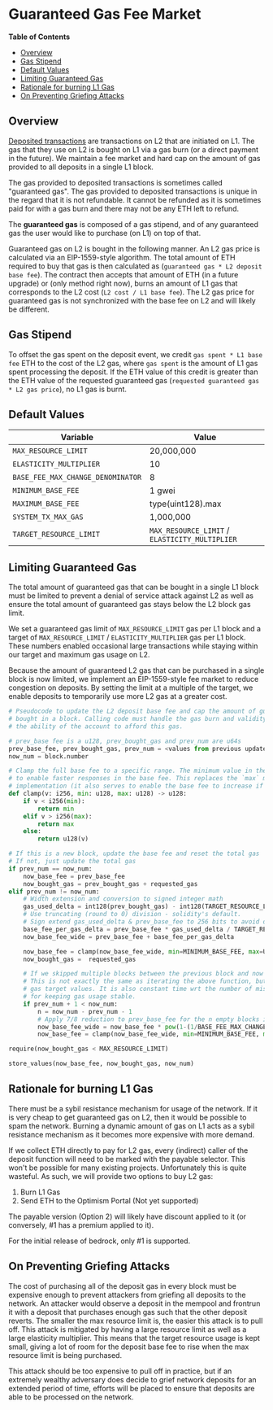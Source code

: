 # Guaranteed Gas Fee Market

<!-- START doctoc generated TOC please keep comment here to allow auto update -->
<!-- DON'T EDIT THIS SECTION, INSTEAD RE-RUN doctoc TO UPDATE -->
**Table of Contents**

- [Overview](#overview)
- [Gas Stipend](#gas-stipend)
- [Default Values](#default-values)
- [Limiting Guaranteed Gas](#limiting-guaranteed-gas)
- [Rationale for burning L1 Gas](#rationale-for-burning-l1-gas)
- [On Preventing Griefing Attacks](#on-preventing-griefing-attacks)

<!-- END doctoc generated TOC please keep comment here to allow auto update -->

## Overview

[Deposited transactions](../glossary.md#deposited-transaction) are transactions on L2 that are
initiated on L1. The gas that they use on L2 is bought on L1 via a gas burn (or a direct payment
in the future). We maintain a fee market and hard cap on the amount of gas provided to all deposits
in a single L1 block.

The gas provided to deposited transactions is sometimes called "guaranteed gas". The gas provided to
deposited transactions is unique in the regard that it is not refundable. It cannot be refunded as
it is sometimes paid for with a gas burn and there may not be any ETH left to refund.

The **guaranteed gas** is composed of a gas stipend, and of any guaranteed gas the user would like
to purchase (on L1) on top of that.

Guaranteed gas on L2 is bought in the following manner. An L2 gas price is calculated via an
EIP-1559-style algorithm. The total amount of ETH required to buy that gas is then calculated as
(`guaranteed gas * L2 deposit base fee`). The contract then accepts that amount of ETH (in a future
upgrade) or (only method right now), burns an amount of L1 gas that corresponds to the L2 cost (`L2
cost / L1 base fee`). The L2 gas price for guaranteed gas is not synchronized with the base fee on
L2 and will likely be different.

## Gas Stipend

To offset the gas spent on the deposit event, we credit `gas spent * L1 base fee` ETH to the cost
of the L2 gas, where `gas spent` is the amount of L1 gas spent processing the deposit. If the ETH
value of this credit is greater than the ETH value of the requested guaranteed gas (`requested
guaranteed gas * L2 gas price`), no L1 gas is burnt.

## Default Values

| Variable                          | Value                                          |
| --------------------------------- | ---------------------------------------------- |
| `MAX_RESOURCE_LIMIT`              | 20,000,000                                     |
| `ELASTICITY_MULTIPLIER`           | 10                                             |
| `BASE_FEE_MAX_CHANGE_DENOMINATOR` | 8                                              |
| `MINIMUM_BASE_FEE`                | 1 gwei                                         |
| `MAXIMUM_BASE_FEE`                | type(uint128).max                              |
| `SYSTEM_TX_MAX_GAS`               | 1,000,000                                      |
| `TARGET_RESOURCE_LIMIT`           | `MAX_RESOURCE_LIMIT` / `ELASTICITY_MULTIPLIER` |

## Limiting Guaranteed Gas

The total amount of guaranteed gas that can be bought in a single L1 block must be limited to
prevent a denial of service attack against L2 as well as ensure the total amount of guaranteed gas
stays below the L2 block gas limit.

We set a guaranteed gas limit of `MAX_RESOURCE_LIMIT` gas per L1 block and a target of
`MAX_RESOURCE_LIMIT` / `ELASTICITY_MULTIPLIER` gas per L1 block. These numbers enabled
occasional large transactions while staying within our target and maximum gas usage on L2.

Because the amount of guaranteed L2 gas that can be purchased in a single block is now limited,
we implement an EIP-1559-style fee market to reduce congestion on deposits. By setting the limit
at a multiple of the target, we enable deposits to temporarily use more L2 gas at a greater cost.

```python
# Pseudocode to update the L2 deposit base fee and cap the amount of guaranteed gas
# bought in a block. Calling code must handle the gas burn and validity checks on
# the ability of the account to afford this gas.

# prev_base fee is a u128, prev_bought_gas and prev_num are u64s
prev_base_fee, prev_bought_gas, prev_num = <values from previous update>
now_num = block.number

# Clamp the full base fee to a specific range. The minimum value in the range should be around 100-1000
# to enable faster responses in the base fee. This replaces the `max` mechanism in the ethereum 1559
# implementation (it also serves to enable the base fee to increase if it is very small).
def clamp(v: i256, min: u128, max: u128) -> u128:
    if v < i256(min):
        return min
    elif v > i256(max):
        return max
    else:
        return u128(v)

# If this is a new block, update the base fee and reset the total gas
# If not, just update the total gas
if prev_num == now_num:
    now_base_fee = prev_base_fee
    now_bought_gas = prev_bought_gas + requested_gas
elif prev_num != now_num:
    # Width extension and conversion to signed integer math
    gas_used_delta = int128(prev_bought_gas) - int128(TARGET_RESOURCE_LIMIT)
    # Use truncating (round to 0) division - solidity's default.
    # Sign extend gas_used_delta & prev_base_fee to 256 bits to avoid overflows here.
    base_fee_per_gas_delta = prev_base_fee * gas_used_delta / TARGET_RESOURCE_LIMIT / BASE_FEE_MAX_CHANGE_DENOMINATOR
    now_base_fee_wide = prev_base_fee + base_fee_per_gas_delta

    now_base_fee = clamp(now_base_fee_wide, min=MINIMUM_BASE_FEE, max=UINT_128_MAX_VALUE)
    now_bought_gas =  requested_gas

    # If we skipped multiple blocks between the previous block and now update the base fee again.
    # This is not exactly the same as iterating the above function, but quite close for reasonable
    # gas target values. It is also constant time wrt the number of missed blocks which is important
    # for keeping gas usage stable.
    if prev_num + 1 < now_num:
        n = now_num - prev_num - 1
        # Apply 7/8 reduction to prev_base_fee for the n empty blocks in a row.
        now_base_fee_wide = now_base_fee * pow(1-(1/BASE_FEE_MAX_CHANGE_DENOMINATOR), n)
        now_base_fee = clamp(now_base_fee_wide, min=MINIMUM_BASE_FEE, max=type(uint128).max)

require(now_bought_gas < MAX_RESOURCE_LIMIT)

store_values(now_base_fee, now_bought_gas, now_num)
```

## Rationale for burning L1 Gas

There must be a sybil resistance mechanism for usage of the network. If it is very cheap to get
guaranteed gas on L2, then it would be possible to spam the network. Burning a dynamic amount
of gas on L1 acts as a sybil resistance mechanism as it becomes more expensive with more demand.

If we collect ETH directly to pay for L2 gas, every (indirect) caller of the deposit function will need
to be marked with the payable selector. This won't be possible for many existing projects. Unfortunately
this is quite wasteful. As such, we will provide two options to buy L2 gas:

1. Burn L1 Gas
2. Send ETH to the Optimism Portal (Not yet supported)

The payable version (Option 2) will likely have discount applied to it (or conversely, #1 has a
premium applied to it).

For the initial release of bedrock, only #1 is supported.

## On Preventing Griefing Attacks

The cost of purchasing all of the deposit gas in every block must be expensive
enough to prevent attackers from griefing all deposits to the network.
An attacker would observe a deposit in the mempool and frontrun it with a deposit
that purchases enough gas such that the other deposit reverts.
The smaller the max resource limit is, the easier this attack is to pull off.
This attack is mitigated by having a large resource limit as well as a large
elasticity multiplier. This means that the target resource usage is kept small,
giving a lot of room for the deposit base fee to rise when the max resource limit
is being purchased.

This attack should be too expensive to pull off in practice, but if an extremely
wealthy adversary does decide to grief network deposits for an extended period
of time, efforts will be placed to ensure that deposits are able to be processed
on the network.
